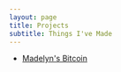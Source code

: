 ```yaml
---
layout: page
title: Projects
subtitle: Things I've Made
---
```


- <a href="/madelyn.md">Madelyn's Bitcoin</a>
